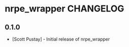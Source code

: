 nrpe_wrapper CHANGELOG
======================

0.1.0
-----
- [Scott Pustay] - Initial release of nrpe_wrapper

